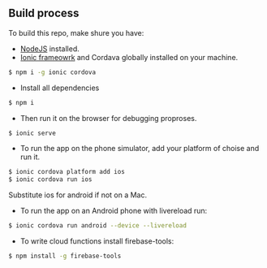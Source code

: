 ## Build process

To build this repo, make shure you have:

- [NodeJS](https://nodejs.org/en/) installed.
- [Ionic frameowrk](https://ionicframework.com/getting-started/) and Cordava globally installed on your machine.
```bash
$ npm i -g ionic cordova
```
- Install all dependencies
```bash
$ npm i
```
- Then run it on the browser for debugging proproses.
```bash
$ ionic serve
```
- To run the app on the phone simulator, add your platform of choise and run it.
```bash
$ ionic cordova platform add ios
$ ionic cordova run ios
```
Substitute ios for android if not on a Mac.
- To run the app on an Android phone with livereload run:
```bash
$ ionic cordova run android --device --livereload
```
- To write cloud functions install firebase-tools:
```bash
$ npm install -g firebase-tools
```

